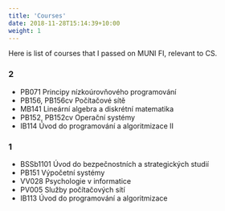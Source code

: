 ```yaml
---
title: 'Courses'
date: 2018-11-28T15:14:39+10:00
weight: 1
---
```


Here is list of courses that I passed on MUNI FI, relevant to CS.

<!--more-->
### 2 

- PB071 Principy nízkoúrovňového programování
- PB156, PB156cv Počítačové sítě
- MB141 Lineární algebra a diskrétní matematika
- PB152, PB152cv Operační systémy
- IB114 Úvod do programování a algoritmizace II

### 1

- BSSb1101  Úvod do bezpečnostních a strategických studií
- PB151 Výpočetní systémy
- VV028 Psychologie v informatice
- PV005 Služby počítačových sítí
- IB113 Úvod do programování a algoritmizace